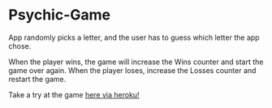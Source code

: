 # Psychic-Game
App randomly picks a letter, and the user has to guess which letter the app chose.


When the player wins, the game will increase the Wins counter and start the game over again. When the player loses, increase the Losses counter and restart the game.


Take a try at the game <a href="https://psychic-game-cbc.herokuapp.com/">here</link> via heroku!
